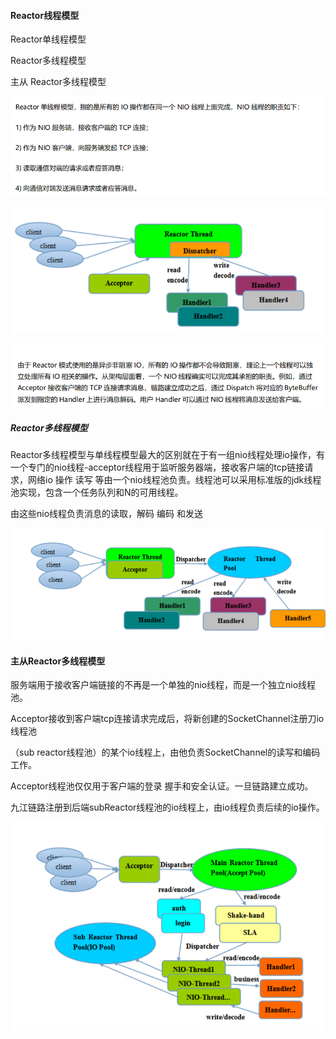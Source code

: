 #### Reactor线程模型 

Reactor单线程模型

Reactor多线程模型

主从 Reactor多线程模型

![image-20210226090926152](assets/image-20210226090926152.png)

![image-20210226090933158](assets/image-20210226090933158.png)

![image-20210226091538644](assets/image-20210226091538644.png)

##### Reactor多线程模型

Reactor多线程模型与单线程模型最大的区别就在于有一组nio线程处理io操作，有一个专门的nio线程-acceptor线程用于监听服务器端，接收客户端的tcp链接请求，网络io 操作 读写 等由一个nio线程池负责。线程池可以采用标准版的jdk线程池实现，包含一个任务队列和N的可用线程。

由这些nio线程负责消息的读取，解码 编码 和发送

![image-20210226092844419](assets/image-20210226092844419.png)

#### 主从Reactor多线程模型

服务端用于接收客户端链接的不再是一个单独的nio线程，而是一个独立nio线程池。

Acceptor接收到客户端tcp连接请求完成后，将新创建的SocketChannel注册刀io线程池

（sub reactor线程池）的某个io线程上，由他负责SocketChannel的读写和编码工作。

Acceptor线程池仅仅用于客户端的登录 握手和安全认证。一旦链路建立成功。

九江链路注册到后端subReactor线程池的io线程上，由io线程负责后续的io操作。

![image-20210226093122912](assets/image-20210226093122912.png)